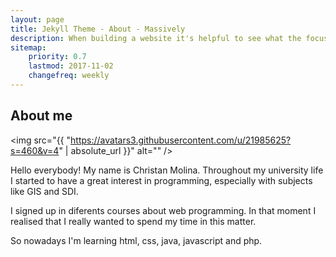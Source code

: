```yaml
---
layout: page
title: Jekyll Theme - About - Massively
description: When building a website it's helpful to see what the focus of your site is. This page is an example of how to show a website's focus.
sitemap:
    priority: 0.7
    lastmod: 2017-11-02
    changefreq: weekly
---
```

## About me

<span class="image left"><img src="{{ "https://avatars3.githubusercontent.com/u/21985625?s=460&v=4" | absolute_url }}" alt="" /></span>

<div class="box">
  <p>
Hello everybody! My name is Christan Molina. Throughout my university life I started to have a great interest in programming, especially with subjects like GIS and SDI.

I signed up in diferents courses about web programming. In that moment I realised that I really wanted to spend my time in this matter.

So nowadays I'm learning html, css, java, javascript and php.
  </p>
</div>
